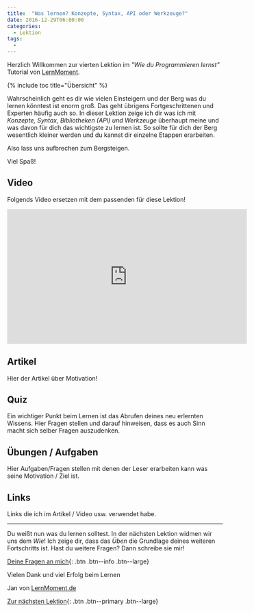 ```yaml
---
title:  "Was lernen? Konzepte, Syntax, API oder Werkzeuge?"
date: 2016-12-29T06:00:00
categories: 
  - Lektion
tags:
  - 
---
```


Herzlich Willkommen zur vierten Lektion im *"Wie du Programmieren lernst"* Tutorial von [LernMoment](http://www.lernmoment.de).

{% include toc title="Übersicht" %}

Wahrscheinlich geht es dir wie vielen Einsteigern und der Berg was du lernen könntest ist enorm groß. Das geht übrigens Fortgeschrittenen und Experten häufig auch so. In dieser Lektion zeige ich dir was ich mit *Konzepte, Syntax, Bibliotheken (API) und Werkzeuge* überhaupt meine und was davon für dich das wichtigste zu lernen ist. So sollte für dich der Berg wesentlich kleiner werden und du kannst dir einzelne Etappen erarbeiten.

Also lass uns aufbrechen zum Bergsteigen.

Viel Spaß!

## Video

Folgends Video ersetzen mit dem passenden für diese Lektion!

<iframe width="560" height="315" src="https://www.youtube.com/embed/crP-uQc7fJA" frameborder="0" allowfullscreen></iframe>

## Artikel

Hier der Artikel über Motivation!

## Quiz

Ein wichtiger Punkt beim Lernen ist das Abrufen deines neu erlernten Wissens. Hier Fragen stellen und darauf hinweisen, dass es auch Sinn macht sich selber Fragen auszudenken.

## Übungen / Aufgaben

Hier Aufgaben/Fragen stellen mit denen der Leser erarbeiten kann was seine Motivation / Ziel ist.

## Links

Links die ich im Artikel / Video usw. verwendet habe.

---

Du weißt nun was du lernen solltest. In der nächsten Lektion widmen wir uns dem *Wie*! Ich zeige dir, dass das *Üben* die Grundlage deines weiteren Fortschritts ist. Hast du weitere Fragen? Dann schreibe sie mir!

[Deine Fragen an mich](mailto:jan@lernmoment.de){: .btn .btn--info .btn--large}

Vielen Dank und viel Erfolg beim Lernen

Jan von [LernMoment.de](http://www.lernmoment.de)

[Zur nächsten Lektion](/wie-lernen/){: .btn .btn--primary .btn--large}
